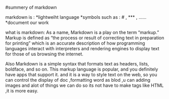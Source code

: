 #summery of markdown



markdown is :
*lightweiht language
*symbols
   such as : # ,  *** , ......
*document our work 

what is markdown:
As a name, Markdown is a play on the term “markup.” Markup is defined as “the process or result of correcting text in preparation for printing” which is an accurate description of how programming languages interact with interpreters and rendering engines to display text for those of us browsing the internet.
 
Also Markdown is a simple syntax that formats text as headers, lists, boldface, and so on. This markup language is popular, and you definitely have apps that support it. and it is a way to style text on the web, so you can control the display of doc ,formatting word as blod ,u can adding images and alot of things we can do so its not have to make tags like HTML ,it is more easy.
